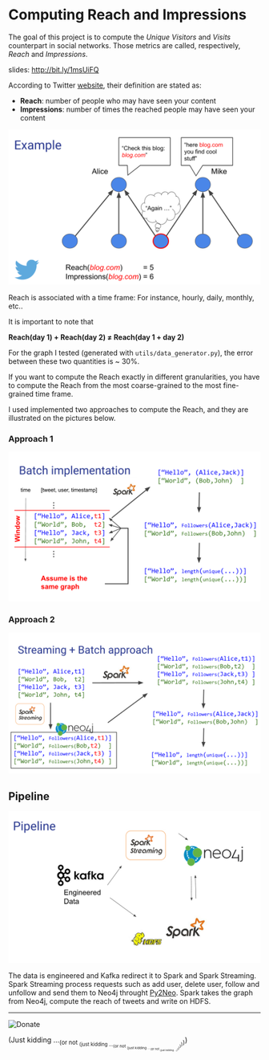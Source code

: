


# Computing Reach and Impressions



The goal of this project is to compute the *Unique Visitors* and *Visits* counterpart in social networks. Those metrics are called, respectively, *Reach* and *Impressions*.

slides:
http://bit.ly/1msUiFQ

According to Twitter [website](http://brnrd.me/reach-audience-and-impressions-on-twitter-and-beyond), their definition are stated as:

 - **Reach**: number of people who may have seen your content 
 - **Impressions**: number of times the reached people may have seen your content

![Example1](https://raw.githubusercontent.com/felipemontefuscolo/the-reach-query/master/images/ex1.png)

Reach is associated with a time frame: For instance, hourly, daily, monthly, etc..

It is important to note that

**Reach(day 1) + Reach(day 2) &ne; Reach(day 1 + day 2)**


For the graph I tested (generated with `utils/data_generator.py`),
the error between these two quantities is ~ 30%.

If you want to compute the Reach exactly in different granularities, you have to compute the Reach from the most coarse-grained to the most fine-grained time frame.

I used implemented two approaches to compute the Reach, and they are illustrated on the pictures below.

### Approach 1

![enter image description here](https://raw.githubusercontent.com/felipemontefuscolo/the-reach-query/master/images/a1.png)

### Approach 2

![enter image description here](https://raw.githubusercontent.com/felipemontefuscolo/the-reach-query/master/images/a2.png)

## Pipeline

![enter image description here](https://raw.githubusercontent.com/felipemontefuscolo/the-reach-query/master/images/pipeline.png)

The data is engineered and Kafka redirect it to Spark and Spark Streaming. Spark Streaming process requests such as add user, delete user, follow and unfollow and send them to Neo4j throught [Py2Neo](http://py2neo.org/2.0/). Spark takes the graph from Neo4j, compute the reach of tweets and write on HDFS.

----



![Donate](https://www.paypalobjects.com/en_US/GB/i/btn/btn_donateCC_LG.gif)

(Just kidding ...<sub>(or not <sub>(just kidding ...<sub>(or not <sub>(just kidding ...<sub>(or not <sub>(just kidding ...)</sub>)</sub>)</sub>)</sub>)</sub>)</sub>)
